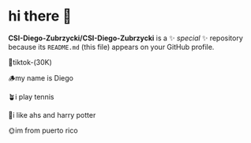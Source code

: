 # hi there 🤟


**CSI-Diego-Zubrzycki/CSI-Diego-Zubrzycki** is a ✨ _special_ ✨ repository because its `README.md` (this file) appears on your GitHub profile.

🍁tiktok-(30K) 

🪵my name is Diego

🪴i play tennis

🥀i like ahs and harry potter

🌞im from puerto rico

